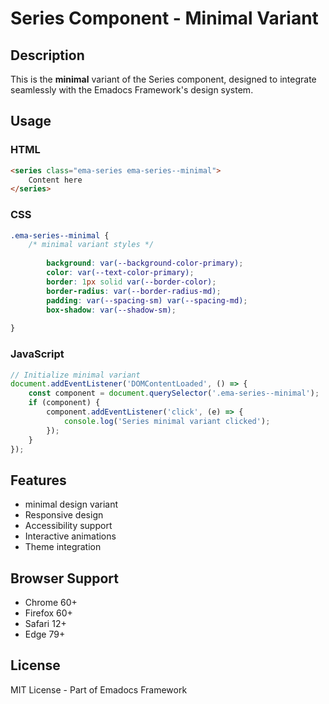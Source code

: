 # Series Component - Minimal Variant

## Description
This is the **minimal** variant of the Series component, designed to integrate seamlessly with the Emadocs Framework's design system.

## Usage

### HTML
```html
<series class="ema-series ema-series--minimal">
    Content here
</series>
```

### CSS
```css
.ema-series--minimal {
    /* minimal variant styles */
    
        background: var(--background-color-primary);
        color: var(--text-color-primary);
        border: 1px solid var(--border-color);
        border-radius: var(--border-radius-md);
        padding: var(--spacing-sm) var(--spacing-md);
        box-shadow: var(--shadow-sm);
    
}
```

### JavaScript
```javascript
// Initialize minimal variant
document.addEventListener('DOMContentLoaded', () => {
    const component = document.querySelector('.ema-series--minimal');
    if (component) {
        component.addEventListener('click', (e) => {
            console.log('Series minimal variant clicked');
        });
    }
});
```

## Features
- minimal design variant
- Responsive design
- Accessibility support
- Interactive animations
- Theme integration

## Browser Support
- Chrome 60+
- Firefox 60+
- Safari 12+
- Edge 79+

## License
MIT License - Part of Emadocs Framework
